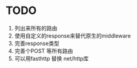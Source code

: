 # TODO

1. 列出来所有的路由
2. 使用自定义的response来替代原生的middleware
3. 完善response类型
4. 完善个POST 等所有路由
5. 可以用fasthttp 替换 net/http库